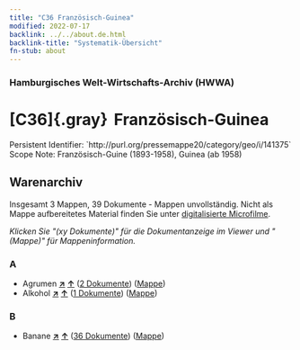 ```yaml
---
title: "C36 Französisch-Guinea"
modified: 2022-07-17
backlink: ../../about.de.html
backlink-title: "Systematik-Übersicht"
fn-stub: about
---
```


### Hamburgisches Welt-Wirtschafts-Archiv (HWWA)

# [C36]{.gray}&#8201; Französisch-Guinea

<div class="hint">Persistent Identifier: `http://purl.org/pressemappe20/category/geo/i/141375`</div>

<div class="hint">
Scope Note: Französisch-Guine (1893-1958), Guinea (ab 1958)
</div>





## Warenarchiv








Insgesamt 3 Mappen, 39 Dokumente - Mappen unvollständig.
Nicht als Mappe aufbereitetes Material finden Sie unter [digitalisierte Microfilme](/film/h1_wa.de.html).

_Klicken Sie "(xy Dokumente)" für die Dokumentanzeige im Viewer und "(Mappe)" für Mappeninformation._




### A

- Agrumen [**&nearr;**](../../../ware/i/141948/about.de.html "Agrumen (XXX in der ganzen Welt)") [**&uarr;**](../../../ware/about.de.html#PLW04-Zs "Warensystematik") (<a href="https://pm20.zbw.eu/iiifview/folder/wa/141948,141375" title="über: Agrumen : Französisch-Guinea" target="_blank">2 Dokumente</a>) ([Mappe](../../../../folder/wa/1419xx/141948/1413xx/141375/about.de.html))
- Alkohol [**&nearr;**](../../../ware/i/141966/about.de.html "Alkohol (XXX in der ganzen Welt)") [**&uarr;**](../../../ware/about.de.html#PID20.02-Sp "Warensystematik") (<a href="https://pm20.zbw.eu/iiifview/folder/wa/141966,141375" title="über: Alkohol : Französisch-Guinea" target="_blank">1 Dokumente</a>) ([Mappe](../../../../folder/wa/1419xx/141966/1413xx/141375/about.de.html))

### B

- Banane [**&nearr;**](../../../ware/i/142038/about.de.html "Banane (XXX in der ganzen Welt)") [**&uarr;**](../../../ware/about.de.html#PLW04-Bn "Warensystematik") (<a href="https://pm20.zbw.eu/iiifview/folder/wa/142038,141375" title="über: Banane : Französisch-Guinea" target="_blank">36 Dokumente</a>) ([Mappe](../../../../folder/wa/1420xx/142038/1413xx/141375/about.de.html))




